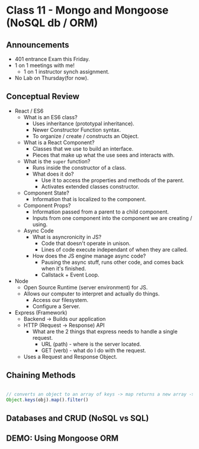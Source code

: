 # Class 11 - Mongo and Mongoose (NoSQL db / ORM)

## Announcements

- 401 entrance Exam this Friday.
- 1 on 1 meetings with me!
  - 1 on 1 instructor synch assignment.
- No Lab on Thursday(for now).

## Conceptual Review

- React / ES6
  - What is an ES6 class?
    - Uses inheritance (prototypal inheritance).
    - Newer Constructor Function syntax.
    - To organize / create / constructs an Object.
  - What is a React Component?
    - Classes that we use to build an interface.
    - Pieces that make up what the use sees and interacts with.
  - What is the `super` function?
    - Runs inside the constructor of a class.
    - What does it do?
      - Use it to access the properties and methods of the parent.
      - Activates extended classes constructor.
  - Component State?
    - Information that is localized to the component.
  - Component Props?
    - Information passed from a parent to a child component.
    - Inputs from one component into the component we are creating / using.
  - Async Code
    - What is asyncronicity in JS?
      - Code that doesn't operate in unison.
      - Lines of code execute independant of when they are called.
    - How does the JS engine manage async code?
      - Pausing the async stuff, runs other code, and comes back when it's finished.
      - Callstack + Event Loop.
- Node
  - Open Source Runtime (server environment) for JS.
  - Allows our computer to interpret and actually do things.
    - Access our filesystem.
    - Configure a Server.
- Express (Framework)
  - Backend -> Builds our application
  - HTTP (Request -> Response) API
    - What are the 2 things that express needs to handle a single request.
      - URL (path) - where is the server located.
      - GET (verb) - what do I do with the request.
  - Uses a Request and Response Object.

## Chaining Methods

```javascript

// converts an object to an array of keys -> map returns a new array -> filter returns a filtered array
Object.keys(obj).map().filter()

```

## Databases and CRUD (NoSQL vs SQL)

## DEMO: Using Mongoose ORM